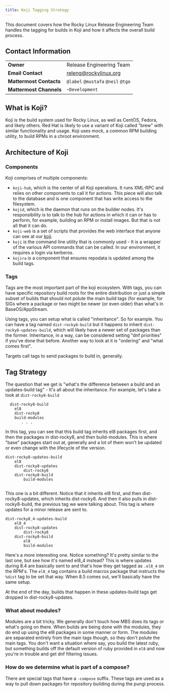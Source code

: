 ```yaml
---
title: Koji Tagging Strategy
---
```


This document covers how the Rocky Linux Release Engineering Team handles the tagging for builds in Koji and how it affects the overall build process.

## Contact Information
| | |
| - | - |
| **Owner** | Release Engineering Team |
| **Email Contact** | releng@rockylinux.org |
| **Mattermost Contacts** | `@label` `@mustafa` `@neil` `@tgo` |
| **Mattermost Channels** | `~Development` |

## What is Koji?

Koji is the build system used for Rocky Linux, as well as CentOS, Fedora, and likely others. Red Hat is likely to use a variant of Koji called "brew" with similar functionality and usage. Koji uses mock, a common RPM building utility, to build RPMs in a chroot environment.

## Architecture of Koji

### Components

Koji comprises of multiple components:

* `koji-hub`, which is the center of all Koji operations. It runs XML-RPC and relies on other components to call it for actions. This piece will also talk to the database and is one component that has write access to the filesystem.
* `kojid`, which is the daemon that runs on the builder nodes. It's responsibility is to talk to the hub for actions in which it can or has to perform, for example, building an RPM or install images. But that is not all that it can do.
* `koji-web` is a set of scripts that provides the web interface that anyone can see at our [koji](https://kojidev.rockylinux.org). 
* `koji` is the command line utility that is commonly used - It is a wrapper of the various API commands that can be called. In our environment, it requires a login via kerberos.
* `kojira` is a component that ensures repodata is updated among the build tags.

### Tags

Tags are the most important part of the koji ecosystem. With tags, you can have specific repository build roots for the entire distribution or just a simple subset of builds that should not polute the main build tags (for example, for SIGs where a package or two might be newer (or even older) than what's in BaseOS/AppStream.

Using tags, you can setup what is called "inheritance". So for example. You can have a tag named `dist-rocky8-build` but it happens to inherit `dist-rocky8-updates-build`, which will likely have a newer set of packages than the former. Inheritance, in a way, can be considered setting "dnf priorities" if you've done that before. Another way to look at it is "ordering" and "what comes first".

Targets call tags to send packages to build in, generally. 

## Tag Strategy

The question that we get is "what's the difference between a build and an updates-build tag" - It's all about the inheritance. For example, let's take a look at `dist-rocky8-build`

```
  dist-rocky8-build
    el8
    dist-rocky8
    build-modules
       . . .
```

In this tag, you can see that this build tag inherits el8 packages first, and then the packages in dist-rocky8, and then build-modules. This is where "base" packages start out at, generally and a lot of them won't be updated or even change with the lifecycle of the version.

```
dist-rocky8-updates-build
    el8
    dist-rocky8-updates
        dist-rocky8
    dist-rocky8-build
        build-modules 
        
```

This one is a bit different. Notice that it inherits el8 first, and then dist-rocky8-updates, which inherits dist-rocky8. And then it also pulls in dist-rocky8-build, the previous tag we were talking about. This tag is where updates for a minor release are sent to.

```
dist-rocky8_4-updates-build
    el8_4
    dist-rocky8-updates
        dist-rocky8
    dist-rocky8-build
        el8
        build-modules 
```

Here's a more interesting one. Notice something? It's pretty similar to the last one, but see how it's named el8_4 instead? This is where updates during 8.4 are basically sent to and that's how they get tagged as `.el8_4` on the RPM's. The `el8_4` tag contains a build macros package that instructs the `%dist` tag to be set that way. When 8.5 comes out, we'll basically have the same setup.

At the end of the day, builds that happen in these updates-build tags get dropped in dist-rocky8-updates.

### What about modules?

Modules are a bit tricky. We generally don't touch how MBS does its tags or what's going on there. When builds are being done with the modules, they do end up using the el8 packages in some manner or form. The modules are separated entirely from the main tags though, so they don't polute the main tags. You don't want a situation where say, you build the latest ruby, but something builds off the default version of ruby provided in `el8` and now you're in trouble and get dnf filtering issues.

### How do we determine what is part of a compose?

There are special tags that have a `-compose` suffix. These tags are used as a way to pull down packages for repository building during the pungi process. 

